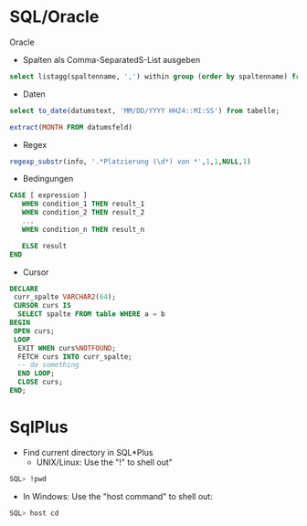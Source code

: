 # SQL/Oracle
Oracle
* Spalten als Comma-SeparatedS-List ausgeben
```sql
select listagg(spaltenname, ',') within group (order by spaltenname) from tabelle;
```

* Daten
```sql 
select to_date(datumstext, 'MM/DD/YYYY HH24::MI:SS') from tabelle;
```
```sql
extract(MONTH FROM datumsfeld)
```

* Regex
```sql
regexp_substr(info, '.*Platzierung (\d*) von *',1,1,NULL,1)
```


* Bedingungen
```sql
CASE [ expression ]
   WHEN condition_1 THEN result_1
   WHEN condition_2 THEN result_2
   ...
   WHEN condition_n THEN result_n

   ELSE result
END
```

* Cursor
```sql
DECLARE
 curr_spalte VARCHAR2(64);
 CURSOR curs IS
  SELECT spalte FROM table WHERE a = b
BEGIN
 OPEN curs;
 LOOP
  EXIT WHEN curs%NOTFOUND;
  FETCH curs INTO curr_spalte;
  -- do something
  END LOOP;
  CLOSE curs;
END;
```

# SqlPlus

* Find current directory in SQL*Plus
  * UNIX/Linux: Use the "!" to shell out"

```sql
SQL> !pwd
``` 
  * In Windows:  Use the "host command" to shell out:
  
```sql
SQL> host cd
```
